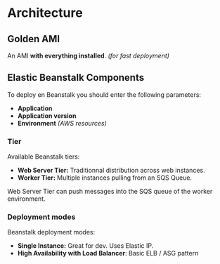 # Architecture

## Golden AMI

An AMI **with everything installed**. *(for fast deployment)*

## Elastic Beanstalk Components

To deploy en Beanstalk you should enter the following parameters:
- **Application**
- **Application version**
- **Environment** *(AWS resources)*

### Tier

Available Beanstalk tiers: 
- **Web Server Tier:** Traditionnal distribution across web instances.  
- **Worker Tier:** Multiple instances pulling from an SQS Queue.

Web Server Tier can push messages into the SQS queue of the worker environment.

### Deployment modes

Beanstalk deployment modes:
- **Single Instance:** Great for dev. Uses Elastic IP.
- **High Availability with Load Balancer**: Basic ELB / ASG pattern



